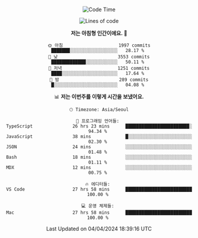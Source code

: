 <div align="center">

<br />

 <!--START_SECTION:waka-->
![Code Time](http://img.shields.io/badge/Code%20Time-2%2C345%20hrs%2054%20mins-blue)

![Lines of code](https://img.shields.io/badge/%EC%A0%80%EB%8A%94%20%EC%97%AC%ED%83%9C%EA%B9%8C%EC%A7%80%20-4.0%20million%20%EC%A4%84%EC%9D%98%20%EC%BD%94%EB%93%9C%EB%A5%BC%20%EC%9E%91%EC%84%B1%ED%96%88%EC%96%B4%EC%9A%94.-blue)

**저는 아침형 인간이에요. 🐤** 

```text
🌞 아침                     1997 commits        ███████░░░░░░░░░░░░░░░░░░   28.17 % 
🌆 낮　                     3553 commits        █████████████░░░░░░░░░░░░   50.11 % 
🌃 저녁                     1251 commits        ████░░░░░░░░░░░░░░░░░░░░░   17.64 % 
🌙 밤　                     289 commits         █░░░░░░░░░░░░░░░░░░░░░░░░   04.08 % 
```


📊 **저는 이번주를 이렇게 시간을 보냈어요.** 

```text
🕑︎ Timezone: Asia/Seoul

💬 프로그래밍 언어들: 
TypeScript               26 hrs 23 mins      ████████████████████████░   94.34 % 
JavaScript               38 mins             █░░░░░░░░░░░░░░░░░░░░░░░░   02.30 % 
JSON                     24 mins             ░░░░░░░░░░░░░░░░░░░░░░░░░   01.48 % 
Bash                     18 mins             ░░░░░░░░░░░░░░░░░░░░░░░░░   01.11 % 
MDX                      12 mins             ░░░░░░░░░░░░░░░░░░░░░░░░░   00.75 % 

🔥 에디터들: 
VS Code                  27 hrs 58 mins      █████████████████████████   100.00 % 

💻 운영 체제들: 
Mac                      27 hrs 58 mins      █████████████████████████   100.00 % 
```


 Last Updated on 04/04/2024 18:39:16 UTC
<!--END_SECTION:waka-->

</div>
